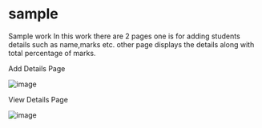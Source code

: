 # sample
Sample work 
In this work there are 2 pages 
one is for adding students details such as name,marks etc.
other page displays the details along with total percentage of marks.

Add Details Page

![image](https://user-images.githubusercontent.com/122635809/233633960-4c46bcca-f26e-4746-9303-14bc99c8f813.png)

View Details Page

![image](https://user-images.githubusercontent.com/122635809/233634810-461e2ef2-fede-485b-b895-bf51dd6144f5.png)
